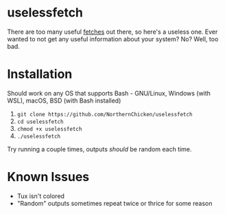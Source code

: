 # uselessfetch
There are too many useful [fetches](https://github.com/beucismis/awesome-fetch#os) out there, so here's a useless one. Ever wanted to not get any useful information about your system? No? Well, too bad.

# Installation

Should work on any OS that supports Bash - GNU/Linux, Windows (with WSL), macOS, BSD (with Bash installed)

1. ```git clone https://github.com/NorthernChicken/uselessfetch```
2. ```cd uselessfetch```
3. ```chmod +x uselessfetch```
4. ```./uselessfetch```

Try running a couple times, outputs *should* be random each time.

# Known Issues
* Tux isn't colored
* "Random" outputs sometimes repeat twice or thrice for some reason
